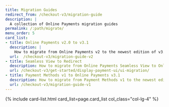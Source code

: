 ```yaml
---
title: Migration Guides
redirect_from: /checkout-v3/migration-guide
description: |
  A collection of Online Payments migration guides
permalink: /:path/migrate/
menu_order: 5
card_list:
- title: Online Payments v2.0 to v3.1
  description: |
    How to migrate from Online Payments v2 to the newest edition of v3.
  url:  /checkout-v3/migration-guide-v2
- title: Seamless View to Redirect
  description: How to migrate from Online Payments Seamless View to Online Payments Redirect.
  url: /checkout-v3/get-started/display-payment-ui/ui-migration/
- title: Payment Methods v1 to Online Payments v3.1
  description: How to migrate from Payment Methods v1 to the newest edition of v3.
  url: /checkout-v3/migration-guide-v1
---
```


{% include card-list.html card_list=page.card_list col_class="col-lg-4" %}
